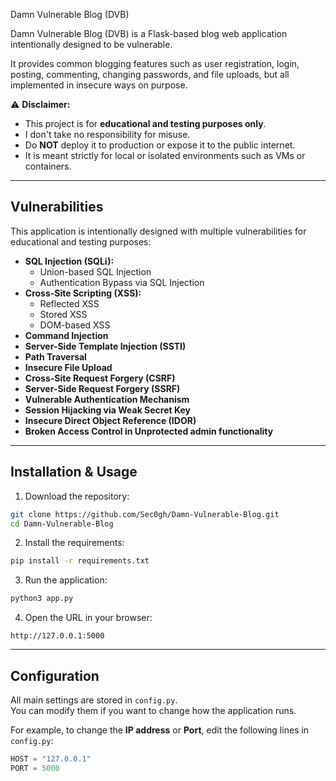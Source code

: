 Damn Vulnerable Blog (DVB)

Damn Vulnerable Blog (DVB) is a Flask-based blog web application intentionally designed to be vulnerable.

It provides common blogging features such as user registration, login, posting, commenting, changing passwords, and file uploads, but all implemented in insecure ways on purpose.

⚠️ **Disclaimer:**
- This project is for **educational and testing purposes only**.
-  I don't take no responsibility for misuse.
- Do **NOT** deploy it to production or expose it to the public internet.
- It is meant strictly for local or isolated environments such as VMs or containers.

---

## Vulnerabilities

This application is intentionally designed with multiple vulnerabilities for educational and testing purposes:
- **SQL Injection (SQLi):**
	- Union-based SQL Injection
	- Authentication Bypass via SQL Injection
- **Cross-Site Scripting (XSS):**  
	- Reflected XSS  
	- Stored XSS  
	- DOM-based XSS  
- **Command Injection**
- **Server-Side Template Injection (SSTI)**
- **Path Traversal**
- **Insecure File Upload**
- **Cross-Site Request Forgery (CSRF)**
- **Server-Side Request Forgery (SSRF)**
- **Vulnerable Authentication Mechanism**  
- **Session Hijacking via Weak Secret Key**  
- **Insecure Direct Object Reference (IDOR)**
- **Broken Access Control in Unprotected admin functionality**

---

## Installation & Usage
1. Download the repository:
```bash
git clone https://github.com/Sec0gh/Damn-Vulnerable-Blog.git
cd Damn-Vulnerable-Blog
```

2. Install the requirements:
```bash
pip install -r requirements.txt
```

3. Run the application:
```bash
python3 app.py
```

4. Open the URL in your browser:
```
http://127.0.0.1:5000
```
---

## Configuration

All main settings are stored in `config.py`.  
You can modify them if you want to change how the application runs.

For example, to change the **IP address** or **Port**, edit the following lines in `config.py`:

```python
HOST = "127.0.0.1"
PORT = 5000
```
